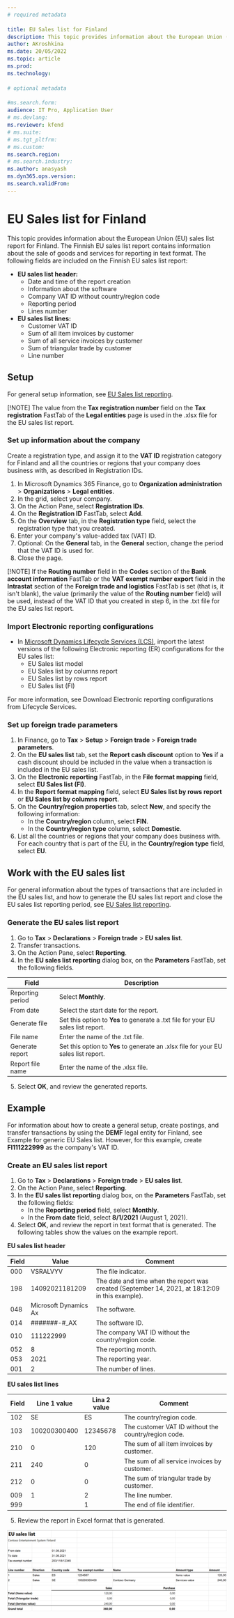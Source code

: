 ```yaml
---
# required metadata

title: EU Sales list for Finland
description: This topic provides information about the European Union (EU) sales list report for Finland.
author: AKroshkina
ms.date: 20/05/2022
ms.topic: article
ms.prod: 
ms.technology: 

# optional metadata

#ms.search.form:
audience: IT Pro, Application User
# ms.devlang: 
ms.reviewer: kfend
# ms.suite: 
# ms.tgt_pltfrm: 
# ms.custom: 
ms.search.region: 
# ms.search.industry: 
ms.author: anasyash
ms.dyn365.ops.version: 
ms.search.validFrom: 
---
```


# EU Sales list for Finland

This topic provides information about the European Union (EU) sales list report for Finland. The Finnish EU sales list report contains information about the sale of goods and services for reporting in text format. The following fields are included on the Finnish EU sales list report:

-   **EU sales list header:**
    -   Date and time of the report creation
    -   Information about the software
    -   Company VAT ID without country/region code
    -   Reporting period
    -   Lines number
-   **EU sales list lines:**
    -   Customer VAT ID
    -   Sum of all item invoices by customer
    -   Sum of all service invoices by customer
    -   Sum of triangular trade by customer
    -   Line number

## Setup

For general setup information, see [EU Sales list reporting](https://docs.microsoft.com/dynamics365/finance/localizations/emea-eu-sales-list#prerequisites).

[!NOTE] The value from the **Tax registration number** field on the **Tax registration** FastTab of the **Legal entities** page is used in the .xlsx file for the EU sales list report.

### Set up information about the company

Create a registration type, and assign it to the **VAT ID** registration category for Finland and all the countries or regions that your company does business with, as described in Registration IDs.

1.  In Microsoft Dynamics 365 Finance, go to **Organization administration** \> **Organizations** \> **Legal entities**.
2.  In the grid, select your company.
3.  On the Action Pane, select **Registration IDs**.
4.  On the **Registration ID** FastTab, select **Add**.
5.  On the **Overview** tab, in the **Registration type** field, select the registration type that you created.
6.  Enter your company's value-added tax (VAT) ID.
7.  Optional: On the **General** tab, in the **General** section, change the period that the VAT ID is used for.
8.  Close the page.

[!NOTE] If the **Routing number** field in the **Codes** section of the **Bank account information** FastTab or the **VAT exempt number export** field in the **Intrastat** section of the **Foreign trade and logistics** FastTab is set (that is, it isn't blank), the value (primarily the value of the **Routing number** field) will be used, instead of the VAT ID that you created in step 6, in the .txt file for the EU sales list report.

### Import Electronic reporting configurations

-   In [Microsoft Dynamics Lifecycle Services (LCS)](https://lcs.dynamics.com/Logon/Index), import the latest versions of the following Electronic reporting (ER) configurations for the EU sales list:
    -   EU Sales list model
    -   EU Sales list by columns report
    -   EU Sales list by rows report
    -   EU Sales list (FI)

For more information, see Download Electronic reporting configurations from Lifecycle Services.

### Set up foreign trade parameters

1.  In Finance, go to **Tax** \> **Setup** \> **Foreign trade** \> **Foreign trade parameters**.
2.  On the **EU sales list** tab, set the **Report cash discount** option to **Yes** if a cash discount should be included in the value when a transaction is included in the EU sales list.
3.  On the **Electronic reporting** FastTab, in the **File format mapping** field, select **EU Sales list (FI)**.
4.  In the **Report format mapping** field, select **EU Sales list by rows report** or **EU Sales list by columns report**.
5.  On the **Country/region properties** tab, select **New**, and specify the following information:
    -   In the **Country/region** column, select **FIN**.
    -   In the **Country/region type** column, select **Domestic**.
6.  List all the countries or regions that your company does business with. For each country that is part of the EU, in the **Country/region type** field, select **EU**.

## Work with the EU sales list

For general information about the types of transactions that are included in the EU sales list, and how to generate the EU sales list report and close the EU sales list reporting period, see [EU Sales list reporting](https://docs.microsoft.com/dynamics365/finance/localizations/emea-eu-sales-list#working-with-the-esl).

### Generate the EU sales list report

1.  Go to **Tax** \> **Declarations** \> **Foreign trade** \> **EU sales list**.
2.  Transfer transactions.
3.  On the Action Pane, select **Reporting**.
4.  In the **EU sales list reporting** dialog box, on the **Parameters** FastTab, set the following fields.

| Field            | Description                                                                         |
|------------------|-------------------------------------------------------------------------------------|
| Reporting period | Select **Monthly**.                                                                 |
| From date        | Select the start date for the report.                                               |
| Generate file    | Set this option to **Yes** to generate a .txt file for your EU sales list report.   |
| File name        | Enter the name of the .txt file.                                                    |
| Generate report  | Set this option to **Yes** to generate an .xlsx file for your EU sales list report. |
| Report file name | Enter the name of the .xlsx file.                                                   |

5.  Select **OK**, and review the generated reports.

## Example

For information about how to create a general setup, create postings, and transfer transactions by using the **DEMF** legal entity for Finland, see Example for generic EU Sales list. However, for this example, create **FI111222999** as the company's VAT ID.

### Create an EU sales list report

1.  Go to **Tax** \> **Declarations** \> **Foreign trade** \> **EU sales list**.
2.  On the Action Pane, select **Reporting**.
3.  In the **EU sales list reporting** dialog box, on the **Parameters** FastTab, set the following fields:
    -   In the **Reporting period** field, select **Monthly**.
    -   In the **From date** field, select **8/1/2021** (August 1, 2021).
4.  Select **OK**, and review the report in text format that is generated. The following tables show the values on the example report.

**EU sales list header**

| Field | Value                 | Comment                                                                                          |
|-------|-----------------------|--------------------------------------------------------------------------------------------------|
| 000   | VSRALVYV              | The file indicator.                                                                              |
| 198   | 14092021181209        | The date and time when the report was created (September 14, 2021, at 18:12:09 in this example). |
| 048   | Microsoft Dynamics Ax | The software.                                                                                    |
| 014   | \#\#\#\#\#\#\#-\#_AX  | The software ID.                                                                                 |
| 010   | 111222999             | The company VAT ID without the country/region code.                                              |
| 052   | 8                     | The reporting month.                                                                             |
| 053   | 2021                  | The reporting year.                                                                              |
| 001   | 2                     | The number of lines.                                                                             |

**EU sales list lines**

| Field | Line 1 value | Lina 2 value | Comment                                              |
|-------|--------------|--------------|------------------------------------------------------|
| 102   | SE           | ES           | The country/region code.                             |
| 103   | 100200300400 | 12345678     | The customer VAT ID without the country/region code. |
| 210   | 0            | 120          | The sum of all item invoices by customer.            |
| 211   | 240          | 0            | The sum of all service invoices by customer.         |
| 212   | 0            | 0            | The sum of triangular trade by customer.             |
| 009   | 1            | 2            | The line number.                                     |
| 999   |              | 1            | The end of file identifier.                          |

5.  Review the report in Excel format that is generated.

![EUSL FINLAND](media/EUSL-fin.png)
